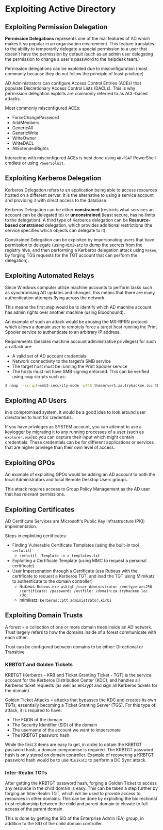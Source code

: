 # Exploiting Active Directory

## Exploiting Permission Delegation

**Permission Delegations** represents one of the mai features of AD which makes it so popular in an organisation environment. This feature translates to the ability to temporarily delegate a special permission to a user that doesn't have the permission by default (such as an admin user delegating the permission to change a user's password to the helpdesk team.)

Permission delegations can be exploited due to misconfiguration (most commonly because they do not follow the principle of least privilege).

AD Administrators can configure Access Control Entries (ACEs) that populate Discretionary Access Control Lists (DACLs). This is why permission delegation exploits are commonly referred to as ACL-based attacks.

Most commonly misconfigured ACEs:

* ForceChangePassword
* AddMembers
* GenericAll
* GenericWrite
* WriteOwner
* WriteDACL
* AllExtendedRights

Interacting with misconfigured ACEs is best done using `AD-RSAT` PowerShell cmdlets or using `PowerSploit`.

## Exploiting Kerberos Delegation

Kerberos Delegation refers to an application being able to access resources hosted on a different server. It is the alternative to using a service account and providing it with direct access to the database.

Kerberos Delegation can be either **constrained** (restricts what services an account can be delegated to) or **unconstrained** (least secure, has no limits to the delegation). A third type of Kerberos delegation can be **Resource-based constrained** delegation, which provides additional restrictions (the service specifies which objects can delegate to it).

Constrained Delegation can be exploited by impersonating users that have permission to delegate (using `Mimikatz` to dump the secrets from the registry hive, and then performing a Kerberos delegation attack using `Kekeo`, by forging TGS requests for the TGT account that can perform the delegation).

## Exploiting Automated Relays

Since Windows computer utilize machine accounts to perform tasks such as synchronising AD updates and changes, this means that there are many authentication attempts flying across the network.

This means the first step would be to identify which AD machine account has admin rights over another machine (using Bloodhound).

An example of such an attack would be abusing the MS-RPRN protocol which allows a domain user to remotely force a target host running the Print Spooler service to authenticate to an arbitrary IP address.

Requirements (besides machine account administrative privileges) for such an attack are:

* A valid set of AD account credentials
* Network connectivity to the target's SMB service
* The target host must be running the Print Spooler service
* The hosts must not have SMB signing enforced. This can be verified using `nmap` scripts such as:

```bash
$ nmap --script=smb2-security-mode -p445 thmserver1.za.tryhackme.loc thmserver2.za.tryhackme.loc
```

## Exploiting AD Users

In a compromised system, it would be a good idea to look around user directories to hunt for credentials.

If you have privileges as SYSTEM account, you can attempt to use a keylogger by migrating it to any running processes of a user (such as `explorer.exe`)so you can capture their input which might contain credentials. These credentials can be for different applications or services that are higher privilege than their own level of access.

## Exploiting GPOs

An example of exploiting GPOs would be adding an AD account to both the local Administrators and local Remote Desktop Users groups.

This attack requires access to Group Policy Management as the AD user that has relevant permissions.

## Exploiting Certificates

AD Certificate Services are Microsoft's Public Key Infrastructure (PKI) implementation.

Steps in exploiting certificates:

* Finding Vulnerable Certificate Templates (using the built-in tool `certutil`)
	* `certutil -Template -v > templates.txt`
* Exploiting a Certificate Template (using MMC to request a personal certificate)
* User Impersonation through a Certificate (use Rubeus with the certificate to request a Kerberos TGT, and load the TGT using Mimikatz to authenticate to the domain controller)
	* Rubeus: `Rubeus.exe asktgt /user:Administrator /enctype:aes256 /certificate: /password: /outfile: /domain:za.tryhackme.loc /dc:`
	* mimikatz: `kerberos::ptt administrator.kirbi`

## Exploiting Domain Trusts

A forest = a collection of one or more domain trees inside an AD network. Trust largely refers to how the domains inside of a forest communicate with each other.

Trust can be configured between domains to be either: Directional or Transitive

### KRBTGT and Golden Tickets

KRBTGT (Kerberos - KRB and Ticket Granting Ticket - TGT) is the service account for the Kerberos Distribution Center (KDC), and handles all Kerberos ticket requests (as well as encrypt and sign all Kerberos tickets for the domain).

Golden Ticket Attacks = attacks that bypasses the KDC and creates its own TGTs, essentially becoming a Ticket Granting Server (TGS). For this type of attack, it is required to have:

* The FQDN of the domain
* The Security Identifier (SID) of the domain
* The username of the account we want to impersonate
* The KRBTGT password hash

While the first 3 items are easy to get, in order to obtain the KRBTGT password hash, a domain compromise is required. The KRBTGT password hash is only stored on domain controller. Example of recovering a KRBTGT password hash would be to use `Mimikatz` to perform a DC Sync attack.

### Inter-Realm TGTs

After getting the KRBTGT password hash, forging a Golden Ticket to access any resource in the child domain is easy. This can be taken a step further by forging an Inter-Realm TGT, which will be used to provide access to resources in other domains. This can be done by exploiting the bidirectional trust relationship between the child and parent domain to elevate to full access of the parent domain.

This is done by getting the SID of the Enterprise Admin (EA) group, in addition to the SID of the child domain controller.